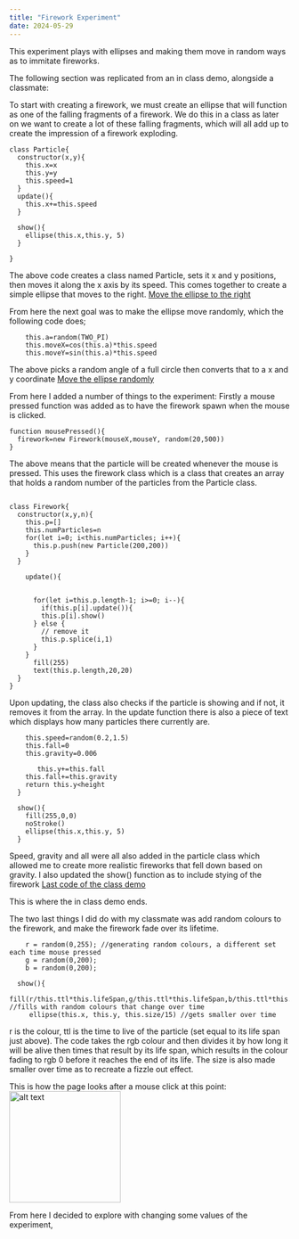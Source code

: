 ```yaml
---
title: "Firework Experiment"
date: 2024-05-29
---
```

This experiment plays with ellipses and making them move in random ways as to immitate fireworks.

The following section was replicated from an in class demo, alongside a classmate:

To start with creating a firework, we must create an ellipse that will function as one of the falling fragments of a firework. We do this in a class as later on we want to create a lot of these falling fragments, which will all add up to create the impression of a firework exploding.
```
class Particle{
  constructor(x,y){
    this.x=x
    this.y=y
    this.speed=1
  }
  update(){
    this.x+=this.speed
  }
  
  show(){
    ellipse(this.x,this.y, 5)
  }
  
}
```
The above code creates a class named Particle, sets it x and y positions, then moves it along the x axis by its speed. This comes together to create a simple ellipse that moves to the right.
[Move the ellipse to the right](/My-coding-portfolio/_creativeCode/Firework\Move-to-right/index.html)

From here the next goal was to make the ellipse move randomly, which the following code does;
```
    this.a=random(TWO_PI)
    this.moveX=cos(this.a)*this.speed
    this.moveY=sin(this.a)*this.speed
```
The above picks a random angle of a full circle then converts that to a x and y coordinate 
[Move the ellipse randomly](/My-coding-portfolio/_creativeCode/Firework\Move-randomly/index.html)

From here I added a number of things to the experiment:
Firstly a mouse pressed function was added as to have the firework spawn when the mouse is clicked.
```
function mousePressed(){
  firework=new Firework(mouseX,mouseY, random(20,500))
}
```
The above means that the particle will be created whenever the mouse is pressed. This uses the firework class which is a class that creates an array that holds a random number of the particles from the Particle class.
```

class Firework{
  constructor(x,y,n){
    this.p=[]
    this.numParticles=n
    for(let i=0; i<this.numParticles; i++){
      this.p.push(new Particle(200,200))
    }
  }

    update(){

      
      for(let i=this.p.length-1; i>=0; i--){
        if(this.p[i].update()){
        this.p[i].show()
      } else {
        // remove it
        this.p.splice(i,1)
      }
    }   
      fill(255)
      text(this.p.length,20,20)
  }
}
```
Upon updating, the class also checks if the particle is showing and if not, it removes it from the array. In the update function there is also a piece of text which displays how many particles there currently are. 
```
    this.speed=random(0.2,1.5)
    this.fall=0
    this.gravity=0.006
```
```
       this.y+=this.fall
    this.fall+=this.gravity
    return this.y<height
  }
  
  show(){
    fill(255,0,0)
    noStroke()
    ellipse(this.x,this.y, 5)
  }

```
Speed, gravity and all were all also added in the particle class which allowed me to create more realistic fireworks that fell down based on gravity. I also updated the show() function as to include stying of the firework
[Last code of the class demo](/My-coding-portfolio/_creativeCode/Firework\Red-Explosion/index.html)

This is where the in class demo ends.

The two last things I did do with my classmate was add random colours to the firework, and make the firework fade over its lifetime.
```
    r = random(0,255); //generating random colours, a different set each time mouse pressed
    g = random(0,200); 
    b = random(0,200);
```
```
  show(){
     fill(r/this.ttl*this.lifeSpan,g/this.ttl*this.lifeSpan,b/this.ttl*this.lifeSpan) //fills with random colours that change over time
     ellipse(this.x, this.y, this.size/15) //gets smaller over time
```
r is the colour, ttl is the time to live of the particle (set equal to its life span just above). The code takes the rgb colour and then divides it by how long it will be alive then times that result by its life span, which results in the colour fading to rgb 0 before it reaches the end of its life. The size is also made smaller over time as to recreate a fizzle out effect.

This is how the page looks after a mouse click at this point:
<img src="/My-coding-portfolio/images/firework-with-jean.png" alt="alt text" width="200">

From here I decided to explore with changing some values of the experiment, 

